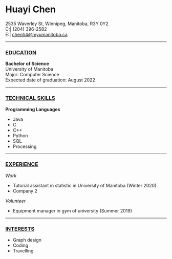 # **Huayi Chen**  

2535 Waverley St, Winnipeg, Manitoba, R3Y 0Y2  
C:| (204) 396-2582  
E:| chenh4@myumanitoba.ca  

***
### **<u>EDUCATION</u>**

**Bachelor of Science**  
University of Manitoba  
Major: Computer Science  
Expected date of graduation: August 2022  

***
### **<u>TECHNICAL SKILLS</u>**

**Programming Languages**
+ Java 
+ C
+ C++
+ Python
+ SQL
+ Processing

***
### **<u>EXPERIENCE</u>**

*Work*  
+ Tutorial assistant in statistic in University of Manitoba                  (Winter 2020)
+ Company 2

*Volunteer* 
+ Equipment manager in gym of university                                    (Summer 2019)

***
### **<u>INTERESTS</u>**

+ Graph design
+ Coding
+ Travelling
